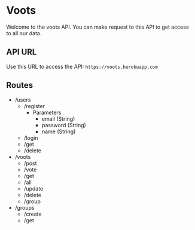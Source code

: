 # Voots
Welcome to the voots API. You can make request to this API to get access to all our data.

## API URL
Use this URL to access the API:
`https://voots.herokuapp.com`

## Routes
* /users
  * /register
    * Parameters
      - email (String)
      - password (String)
      - name (String)
  * /login
  * /get
  * /delete
* /voots
  * /post
  * /vote
  * /get
  * /all
  * /update
  * /delete
  * /group
* /groups
  * /create
  * /get
